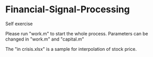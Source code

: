 # Financial-Signal-Processing
Self exercise

Please run "work.m" to start the whole process.
Parameters can be changed in "work.m" and "capital.m"

The "in crisis.xlsx" is a sample for interpolation of stock price.
